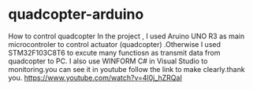 # quadcopter-arduino
How to control quadcopter
In the project , I used Aruino UNO R3 as main microcontroler to control actuator (quadcopter) .Otherwise I used STM32F103C8T6 to excute many functiosn as transmit data from quadcopter to PC. I also use WINFORM C# in Visual Studio to monitoring.you can see it in youtube follow the link to make clearly.thank you.
https://www.youtube.com/watch?v=4l0j_hZRQaI
